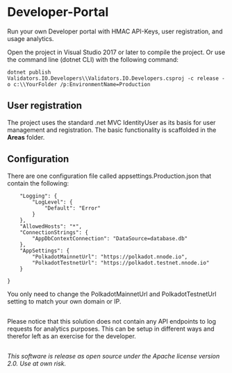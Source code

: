 # Developer-Portal
Run your own Developer portal with HMAC API-Keys, user registration, and usage analytics.

Open the project in Visual Studio 2017 or later to compile the project. Or use the command line (dotnet CLI) with the following command:

`dotnet publish Validators.IO.Developers\\Validators.IO.Developers.csproj -c release -o c:\\YourFolder /p:EnvironmentName=Production`


## User registration

The project uses the standard .net MVC IdentityUser as its basis for user management and registration. The basic functionality is scaffolded in the **Areas** folder.

## Configuration
There are one configuration file called appsettings.Production.json that contain the following:

```{
	"Logging": {
		"LogLevel": {
			"Default": "Error"
		}
	},
	"AllowedHosts": "*",
	"ConnectionStrings": {
		"AppDbContextConnection": "DataSource=database.db" 
	},
	"AppSettings": {
		"PolkadotMainnetUrl": "https://polkadot.nnode.io",
		"PolkadotTestnetUrl": "https://polkadot.testnet.nnode.io"
	}

}
```
You only need to change the PolkadotMainnetUrl and PolkadotTestnetUrl setting to match your own domain or IP.

##

Please notice that this solution does not contain any API endpoints to log requests for analytics purposes. This can be setup in different ways and therefor left as an exercise for the developer.
##

*This software is release as open source under the Apache license version 2.0. Use at own risk.*
